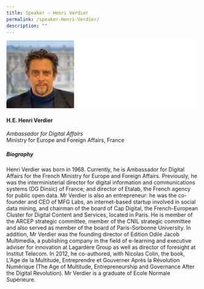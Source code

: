 ```yaml
---
title: Speaker – Henri Verdier
permalink: /speaker-Henri-Verdier/
description: ""
---
```

![](/images/Speakers/Henri%20Verdier.jpg)

#### **H.E. Henri Verdier**

*Ambassador for Digital Affairs*  
Ministry for Europe and Foreign Affairs, France

##### **Biography**
Henri Verdier was born in 1968. Currently, he is Ambassador for Digital Affairs for the French Ministry for Europe and Foreign Affairs. Previously, he was the interministerial director for digital information and communications systems (DG Dinsic) of France; and director of Etalab, the French agency for public open data. Mr Verdier is also an entrepreneur: he was the co-founder and CEO of MFG Labs, an internet-based startup involved in social data mining, and chairman of the board of Cap Digital, the French-European Cluster for Digital Content and Services, located in Paris. He is member of the ARCEP strategic committee, member of the CNIL strategic committee and also served as member of the board of Paris-Sorbonne University. In addition, Mr Verdier was the founding director of Edition Odile Jacob Multimedia, a publishing company in the field of e-learning and executive adviser for innovation at Lagardère Group as well as director of foresight at Institut Telecom. In 2012, he co-authored, with Nicolas Colin, the book, L'Age de la Multitude, Entreprendre et Gouverner Après la Révolution Numérique (The Age of Multitude, Entrepreneurship and Governance After the Digital Revolution). Mr Verdier is a graduate of Ecole Normale Supérieure.